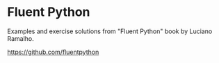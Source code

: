 # Fluent Python

Examples and exercise solutions from "Fluent Python" 
book by Luciano Ramalho.

https://github.com/fluentpython